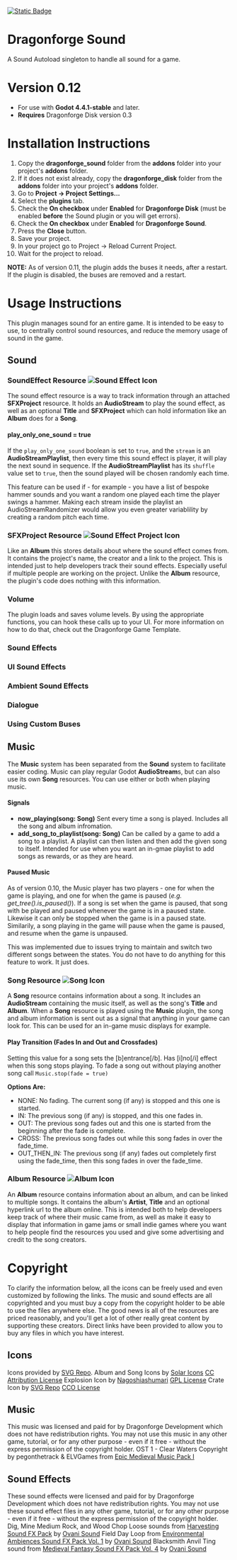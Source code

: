 [![Static Badge](https://img.shields.io/badge/Godot%20Engine-4.4.1.stable-blue?style=plastic&logo=godotengine)](https://godotengine.org/)
# Dragonforge Sound
A Sound Autoload singleton to handle all sound for a game.
# Version 0.12
- For use with **Godot 4.4.1-stable** and later.
- **Requires** Dragonforge Disk version 0.3
# Installation Instructions
1. Copy the **dragonforge_sound** folder from the **addons** folder into your project's **addons** folder.
2. If it does not exist already, copy the **dragonforge_disk** folder from the **addons** folder into your project's **addons** folder.
3. Go to **Project -> Project Settings...**
4. Select the **plugins** tab.
5. Check the **On checkbox** under **Enabled** for **Dragonforge Disk** (must be enabled **before** the Sound plugin or you will get errors).
6. Check the **On checkbox** under **Enabled** for **Dragonforge Sound**.
7. Press the **Close** button.
8. Save your project.
9. In your project go to Project -> Reload Current Project.
10. Wait for the project to reload.

**NOTE:** As of version 0.11, the plugin adds the buses it needs, after a restart. If the plugin is disabled, the buses are removed and a restart.

# Usage Instructions
This plugin manages sound for an entire game. It is intended to be easy to use, to centrally control sound resources, and reduce the memory usage of sound in the game.

## Sound

### SoundEffect Resource ![Sound Effect Icon](addons/dragonforge_sound/assets/icons/sound-effect.svg)
The sound effect resource is a way to track information through an attached **SFXProject** resource. It holds an **AudioStream** to play the sound effect, as well as an optional **Title** and **SFXProject** which can hold information like an **Album** does for a **Song**.

#### play_only_one_sound = true
If the `play_only_one_sound` boolean is set to `true`, and the `stream` is an **AudioStreamPlaylist**, then every time this sound effect is player, it will play the next sound in sequence. If the **AudioStreamPlaylist** has its `shuffle` value set to `true`, then the sound played will be chosen randomly each time.

This feature can be used if - for example - you have a list of bespoke hammer sounds and you want a random one played each time the player swings a hammer. Making each stream inside the playlist an AudioStreamRandomizer would allow you even greater variablility by creating a random pitch each time.

### SFXProject Resource ![Sound Effect Project Icon](addons/dragonforge_sound/assets/icons/crate.svg)
Like an **Album** this stores details about where the sound effect comes from. It contains the project's name, the creator and a link to the project. This is intended just to help developers track their sound effects. Especially useful if multiple people are working on the project. Unlike the **Album** resource, the plugin's code does nothing with this information.

### Volume
The plugin loads and saves volume levels. By using the appropriate functions, you can hook these calls up to your UI. For more information on how to do that, check out the Dragonforge Game Template.

### Sound Effects

### UI Sound Effects

### Ambient Sound Effects

### Dialogue

### Using Custom Buses

## Music
The **Music** system has been separated from the **Sound** system to facilitate easier coding. Music can play regular Godot **AudioStream**s, but can also use its own **Song** resources. You can use either or both when playing music.

#### Signals
- **now_playing(song: Song)** Sent every time a song is played. Includes all the song and album infromation.
- **add_song_to_playlist(song: Song)** Can be called by a game to add a song to a playlist. A playlist can then listen and then add the given song to itself. Intended for use when you want an in-gmae playlist to add songs as rewards, or as they are heard.

#### Paused Music
As of version 0.10, the Music player has two players - one for when the game is playing, and one for when the game is paused (*e.g. get_tree().is_paused()*). If a song is set when the game is paused, that song with be played and paused whenever the game is in a paused state. Likewise it can only be stopped when the game is in a paused state. Similarily, a song playing in the game will pause when the game is paused, and resume when the game is unpaused.

This was implemented due to issues trying to maintain and switch two different songs between the states. You do not have to do anything for this feature to work. It just does.

### Song Resource ![Song Icon](addons/dragonforge_sound/assets/icons/song.svg)
A **Song** resource contains information about a song. It includes an **AudioStream** containing the music itself, as well as the song's **Title** and **Album**. When a **Song** resource is played using the **Music** plugin, the song and album information is sent out as a signal that anything in your game can look for. This can be used for an in-game music displays for example.

#### Play Transition (Fades In and Out and Crossfades)
Setting this value for a song sets the [b]entrance[/b]. Has [i]no[/i] effect when this song stops playing. To fade a song out without playing another song call `Music.stop(fade = true)`

**Options Are:**
- NONE: No fading. The current song (if any) is stopped and this one is started.
- IN: The previous song (if any) is stopped, and this one fades in.
- OUT: The previous song fades out and this one is started from the beginning after the fade is complete.
- CROSS: The previous song fades out while this song fades in over the fade_time.
- OUT_THEN_IN: The previous song (if any) fades out completely first using the fade_time, then this song fades in over the fade_time.

### Album Resource ![Album Icon](addons/dragonforge_sound/assets/icons/album.png)
An **Album** resource contains information about an album, and can be linked to multiple songs. It contains the album's **Artist**, **Title** and an optional hyperlink url to the album online. This is intended both to help developers keep track of where their music came from, as well as make it easy to display that information in game jams or small indie games where you want to help people find the resources you used and give some advertising and credit to the song creators.

# Copyright
To clarify the information below, all the icons can be freely used and even customized by following the links. The music and sound effects are all copyrighted and you must buy a copy from the copyright holder to be able to use the files anywhere else. The good news is all of the resources are priced reasonably, and you'll get a lot of other really great content by supporting these creators. Direct links have been provided to allow you to buy any files in which you have interest.

## Icons
Icons provided by [SVG Repo](https://www.svgrepo.com/).
Album and Song Icons by [Solar Icons](https://www.svgrepo.com/author/Solar%20Icons/) [CC Attribution License](https://www.svgrepo.com/page/licensing/#CC%20Attribution)
Explosion Icon by [Nagoshiashumari](https://www.svgrepo.com/author/nagoshiashumari/) [GPL License](https://www.svgrepo.com/page/licensing/#GPL)
Crate Icon by [SVG Repo](https://www.svgrepo.com/) [CCO License](https://www.svgrepo.com/page/licensing/#CC0)

## Music
This music was licensed and paid for by Dragonforge Development which does not have redistribution rights. You may not use this music in any other game, tutorial, or for any other purpose - even if it free - without the express permission of the copyright holder.
OST 1 - Clear Waters Copyright by pegonthetrack & ELVGames from [Epic Medieval Music Pack I](https://elvgames.itch.io/epic-medieval-music-pack)

## Sound Effects
These sound effects were licensed and paid for by Dragonforge Development which does not have redistribution rights. You may not use these sound effect files in any other game, tutorial, or for any other purpose - even if it free - without the express permission of the copyright holder.
Dig, Mine Medium Rock, and Wood Chop Loose sounds from [Harvesting Sound FX Pack](https://ovanisound.com/products/harvesting-sound-fx-pack) by [Ovani Sound](https://ovanisound.com/)
Field Day Loop from [Environmental Ambiences Sound FX Pack Vol. 1](https://ovanisound.com/products/environmental-ambiences-sound-fx-pack-vol-1) by [Ovani Sound](https://ovanisound.com/)
Blacksmith Anvil Ting sound from [Medieval Fantasy Sound FX Pack Vol. 4](https://ovanisound.com/products/medieval-fantasy-sound-fx-pack-vol-4) by [Ovani Sound](https://ovanisound.com/)
